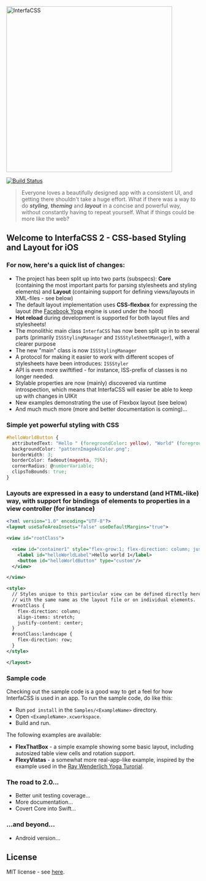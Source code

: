 <img src="https://raw.githubusercontent.com/tolo/InterfaCSS/master/Resources/InterfaCSS-title-logo.png" alt="InterfaCSS" title="InterfaCSS" width="432">

[![Build Status](https://travis-ci.org/tolo/InterfaCSS.svg?branch=develop)](https://travis-ci.org/tolo/InterfaCSS)


> Everyone loves a beautifully designed app with a consistent UI, and getting there shouldn't take a huge effort. What if there was a way to do ***styling***, ***theming*** and ***layout*** in a concise and powerful way, without constantly having to repeat yourself. What if things could be more like the web?



## Welcome to InterfaCSS 2 - CSS-based Styling and Layout for iOS

### For now, here's a quick list of changes:

* The project has been split up into two parts (subspecs): **Core** (containing the most important parts for parsing stylesheets and styling elements) and **Layout** (containing support for defining views/layouts in XML-files - see below)
* The default layout implementation uses **CSS-flexbox** for expressing the layout (the [Facebook Yoga](https://yogalayout.com) engine is used under the hood)
* **Hot reload** during development is supported for both layout files and stylesheets!
* The monolithic main class `InterfaCSS` has now been split up in to several parts (primarily `ISSStylingManager` and `ISSStyleSheetManager`), with a clearer purpose
* The new "main" class is now `ISSStylingManager`
* A protocol for making it easier to work with different scopes of stylesheets have been introduces: `ISSStyler`
* API is even more swiftified - for instance, ISS-prefix of classes is no longer needed.
* Stylable properties are now (mainly) discovered via runtime introspection, which means that InterfaCSS will easier be able to keep up with changes in UIKit
* New examples demonstrating the use of Flexbox layout (see below)
* And much much more (more and better documentation is coming)...

### Simple yet powerful styling with CSS
```css
#helloWorldButton {
  attributedText: "Hello " (foregroundColor: yellow), "World" (foregroundColor: #0000ff);
  backgroundColor: "patternImageAsColor.png";
  borderWidth: 3;
  borderColor: fadeout(magenta, 75%);
  cornerRadius: @numberVariable;
  clipsToBounds: true;
}
```

### Layouts are expressed in a easy to understand (and HTML-like) way, with support for bindings of elements to properties in a view controller (for instance)
```xml
<?xml version="1.0" encoding="UTF-8"?>
<layout useSafeAreaInsets="false" useDefaultMargins="true">

<view id="rootClass">

  <view id="container1" style="flex-grow:1; flex-direction: column; justify-content: flex-start">
    <label id="helloWorldLabel">Hello world 1</label>
    <button id="helloWorldButton" type="custom"/>
  </view>

</view>

<style>
  // Styles unique to this particular view can be defined directly here in the layout file, in a css file 
  // with the same name as the layout file or on individual elements.
  #rootClass {
    flex-direction: column;
    align-items: stretch;
    justify-content: center;
  }
  #rootClass:landscape {
    flex-direction: row;
  }
</style>

</layout>
```


### Sample code
Checking out the sample code is a good way to get a feel for how InterfaCSS is used in an app. To run the sample code, do like this:

* Run `pod install` in the `Samples/<ExampleName>` directory.
* Open `<ExampleName>.xcworkspace`.
* Build and run.

The following examples are available:

* **FlexThatBox** - a simple example showing some basic layout, including autosized table view cells and rotation support.
* **FlexyVistas** - a somewhat more real-app-like example, inspired by the example used in the [Ray Wenderlich Yoga Turorial]([https://www.raywenderlich.com/161413/yoga-tutorial-using-cross-platform-layout-engine).



### The road to 2.0...
* Better unit testing coverage...
* More documentation...
* Covert Core into Swift...

### ...and beyond... 
* Android version...


## License

MIT license - see [here](LICENSE).
